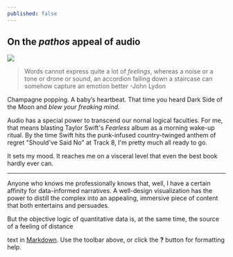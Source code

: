```yaml
---
published: false
---
```

## On the *pathos* appeal of audio

![](https://d2t95.aoscdn.com/images/onlineaudioeditor/ApowersoftFreeOnlineAudioEditor.png?20161129)

> Words cannot express quite a lot of *feelings*, whereas a noise or a tone or drone or sound, an accordion falling down a staircase can somehow capture an emotion better -John Lydon


Champagne popping. A baby’s heartbeat. That time you heard Dark Side of the Moon and *blew* *your* *freaking* *mind.*

Audio has a special power to transcend our nornal logical faculties. For me, that means blasting Taylor Swift's _Fearless_ album as a morning wake-up ritual. By the time Swift hits the punk-infused country-twinged anthem of regret "Should've Said No" at Track 8, I'm pretty much all ready to go.

It sets my mood. It reaches me on a visceral level that even the best book hardly ever can.

---

Anyone who knows me professionally knows that, well, I have a certain affinity for data-informed narratives. A well-design visualization has the power to distill the complex into an appealing, immersive piece of content that both entertains and persuades.

But the objective logic of quantitative data is, at the same time, the source of a feeling of distance 

text in [Markdown](http://daringfireball.net/projects/markdown/). Use the toolbar above, or click the **?** button for formatting help.
